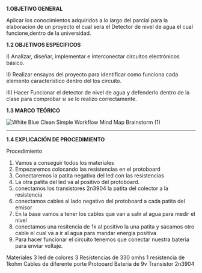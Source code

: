 









**1.OBJETIVO GENERAL**

Aplicar los conocimientos adquiridos a lo largo del parcial para la elaboracion de un proyecto el cual sera el Detector de nivel de agua el cual funcione,dentro de la universidad. 

**1.2 OBJETIVOS ESPECIFICOS**

I) Analizar, diseñar, implementar e interconectar circuitos electrónicos básico.

II) Realizar ensayos del proyecto para identificar como funciona cada elemento característico dentro del los circuito.


III) Hacer Funcionar el detector de nivel de agua  y defenderlo dentro de la clase para comprobar si se lo realizo correctamente.



**1.3 MARCO TEÓRICO**

![White Blue Clean Simple Workflow Mind Map Brainstorm (1)](https://user-images.githubusercontent.com/116819100/205075942-a6aededa-ca7a-44ed-84de-33f775c06373.png)



------------------------------------------------------------

**1.4 EXPLICACIÓN DE PROCEDIMIENTO**

Procedimiento
1. Vamos a conseguir todos los materiales 
2. Empezaremos colocando las resistencias en el protoboard 
3. Conectaremos la patita negativa del led con las resistencias
4. La otra patita del led va al positivo del protoboard.
5. conectamos los transistores 2n3904 la patita del colector a la resistencia 
6. conectamos cables al lado negativo del protoboard a cada patita del emisor
7. En la base vamos a tener los cables que van a salir al agua para medir el nivel
8. conectamos una resitencia de 1k al positivo la una patita y sacamos otro cable el cual va a ir al agua para mandar energia positiva
9. Para hacer funcionar el circuito tenemos que conectar nuestra bateria para enviar voltaje.
 
Materiales 
3 led de colores
3 Resistencias de 330 omhs
1 resistencia de 1kohm
Cables de diferente porte
Protooard
Bateria de 9v
Transistor 2n3904




